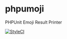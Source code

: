 # phpumoji
PHPUnit Emoji Result Printer

[![StyleCI](https://styleci.io/repos/96408449/shield?branch=master)](https://styleci.io/repos/96408449)
